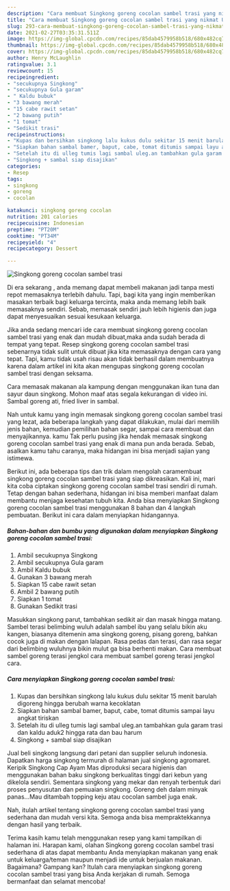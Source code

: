 ```yaml
---
description: "Cara membuat Singkong goreng cocolan sambel trasi yang nikmat Untuk Jualan"
title: "Cara membuat Singkong goreng cocolan sambel trasi yang nikmat Untuk Jualan"
slug: 293-cara-membuat-singkong-goreng-cocolan-sambel-trasi-yang-nikmat-untuk-jualan
date: 2021-02-27T03:35:31.511Z
image: https://img-global.cpcdn.com/recipes/85dab4579958b518/680x482cq70/singkong-goreng-cocolan-sambel-trasi-foto-resep-utama.jpg
thumbnail: https://img-global.cpcdn.com/recipes/85dab4579958b518/680x482cq70/singkong-goreng-cocolan-sambel-trasi-foto-resep-utama.jpg
cover: https://img-global.cpcdn.com/recipes/85dab4579958b518/680x482cq70/singkong-goreng-cocolan-sambel-trasi-foto-resep-utama.jpg
author: Henry McLaughlin
ratingvalue: 3.1
reviewcount: 15
recipeingredient:
- "secukupnya Singkong"
- "secukupnya Gula garam"
- " Kaldu bubuk"
- "3 bawang merah"
- "15 cabe rawit setan"
- "2 bawang putih"
- "1 tomat"
- "Sedikit trasi"
recipeinstructions:
- "Kupas dan bersihkan singkong lalu kukus dulu sekitar 15 menit barulah digoreng hingga berubah warna kecoklatan"
- "Siapkan bahan sambal bamer, baput, cabe, tomat ditumis sampai layu angkat tiriskan"
- "Setelah itu di ulleg tumis lagi sambal uleg.an tambahkan gula garam trasi dan kaldu aduk2 hingga rata dan bau harum"
- "Singkong + sambal siap disajikan"
categories:
- Resep
tags:
- singkong
- goreng
- cocolan

katakunci: singkong goreng cocolan 
nutrition: 201 calories
recipecuisine: Indonesian
preptime: "PT20M"
cooktime: "PT34M"
recipeyield: "4"
recipecategory: Dessert

---
```



![Singkong goreng cocolan sambel trasi](https://img-global.cpcdn.com/recipes/85dab4579958b518/680x482cq70/singkong-goreng-cocolan-sambel-trasi-foto-resep-utama.jpg)

Di era  sekarang , anda memang dapat membeli makanan jadi tanpa mesti repot memasaknya terlebih dahulu. Tapi, bagi kita yang ingin memberikan masakan terbaik bagi keluarga tercinta, maka anda memang lebih baik memasaknya sendiri. Sebab, memasak sendiri jauh lebih higienis dan juga dapat menyesuaikan sesuai kesukaan keluarga.

Jika anda sedang mencari ide cara membuat singkong goreng cocolan sambel trasi yang enak dan mudah dibuat,maka anda sudah berada di tempat yang tepat. Resep singkong goreng cocolan sambel trasi  sebenarnya tidak sulit untuk dibuat jika kita memasaknya dengan cara yang tepat. Tapi, kamu tidak usah risau akan tidak berhasil dalam membuatnya 
karena dalam artikel ini kita akan mengupas singkong goreng cocolan sambel trasi dengan seksama.  

Cara memasak makanan ala kampung dengan menggunakan ikan tuna dan sayur daun singkong. Mohon maaf atas segala kekurangan di video ini. Sambal goreng ati, fried liver in sambal.

Nah untuk kamu yang ingin memasak singkong goreng cocolan sambel trasi yang lezat, ada beberapa langkah yang dapat dilakukan, mulai dari memilih jenis bahan, kemudian pemilihan bahan segar, sampai cara membuat dan menyajikannya. kamu Tak perlu pusing jika hendak memasak singkong goreng cocolan sambel trasi yang enak di mana pun anda berada. Sebab, asalkan kamu  tahu caranya, maka hidangan ini bisa menjadi sajian yang istimewa.

Berikut ini, ada beberapa tips dan trik dalam mengolah caramembuat singkong goreng cocolan sambel trasi yang siap dikreasikan. Kali ini, mari kita coba ciptakan singkong goreng cocolan sambel trasi sendiri di rumah. Tetap dengan bahan sederhana, hidangan ini bisa memberi manfaat dalam membantu menjaga kesehatan tubuh kita. Anda bisa menyiapkan Singkong goreng cocolan sambel trasi menggunakan 8 bahan dan 4 langkah pembuatan. Berikut ini cara dalam menyiapkan hidangannya.

<!--inarticleads1-->

##### Bahan-bahan dan bumbu yang digunakan dalam menyiapkan Singkong goreng cocolan sambel trasi:

1. Ambil secukupnya Singkong
1. Ambil secukupnya Gula garam
1. Ambil  Kaldu bubuk
1. Gunakan 3 bawang merah
1. Siapkan 15 cabe rawit setan
1. Ambil 2 bawang putih
1. Siapkan 1 tomat
1. Gunakan Sedikit trasi


Masukkan singkong parut, tambahkan sedikit air dan masak hingga matang. Sambel terasi belimbing wuluh adalah sambel ibu yang selalu bikin aku kangen, biasanya ditemenin ama singkong goreng, pisang goreng, bahkan cocok juga di makan dengan lalapan. Rasa pedas dan terasi, dan rasa segar dari belimbing wuluhnya bikin mulut ga bisa berhenti makan. Cara membuat sambel goreng terasi jengkol cara membuat sambel goreng terasi jengkol cara. 

<!--inarticleads2-->

##### Cara menyiapkan Singkong goreng cocolan sambel trasi:

1. Kupas dan bersihkan singkong lalu kukus dulu sekitar 15 menit barulah digoreng hingga berubah warna kecoklatan
1. Siapkan bahan sambal bamer, baput, cabe, tomat ditumis sampai layu angkat tiriskan
1. Setelah itu di ulleg tumis lagi sambal uleg.an tambahkan gula garam trasi dan kaldu aduk2 hingga rata dan bau harum
1. Singkong + sambal siap disajikan


Jual beli singkong langsung dari petani dan supplier seluruh indonesia. Dapatkan harga singkong termurah di halaman jual singkong agromaret. Keripik Singkong Cap Ayam Mas diproduksi secara higienis dan menggunakan bahan baku singkong berkualitas tinggi dari kebun yang dikelola sendiri. Sementara singkong yang mekar dan renyah terbentuk dari proses penyusutan dan pemuaian singkong. Goreng deh dalam minyak panas…Mau ditambah topping keju atau cocolan sambel juga enak. 

Nah, itulah artikel tentang  singkong goreng cocolan sambel trasi  yang sederhana dan mudah versi kita. Semoga anda bisa mempraktekkannya dengan hasil yang terbaik. 

Terima kasih kamu telah menggunakan resep yang kami tampilkan di halaman ini. Harapan kami, olahan  Singkong goreng cocolan sambel trasi sederhana di atas dapat membantu Anda menyiapkan makanan yang enak untuk keluarga/teman maupun menjadi ide untuk berjualan makanan. Bagaimana? Gampang kan? Itulah cara menyiapkan singkong goreng cocolan sambel trasi yang bisa Anda kerjakan di rumah. Semoga bermanfaat dan selamat mencoba!

